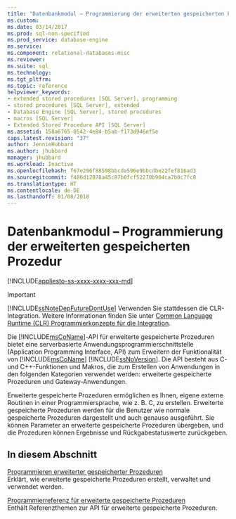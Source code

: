 ```yaml
---
title: "Datenbankmodul – Programmierung der erweiterten gespeicherten Prozedur | Microsoft-Dokumentation"
ms.custom: 
ms.date: 03/14/2017
ms.prod: sql-non-specified
ms.prod_service: database-engine
ms.service: 
ms.component: relational-databases-misc
ms.reviewer: 
ms.suite: sql
ms.technology: 
ms.tgt_pltfrm: 
ms.topic: reference
helpviewer_keywords:
- extended stored procedures [SQL Server], programming
- stored procedures [SQL Server], extended
- Database Engine [SQL Server], stored procedures
- macros [SQL Server]
- Extended Stored Procedure API [SQL Server]
ms.assetid: 158a6765-0542-4e84-b5ab-f173d946ef5e
caps.latest.revision: "37"
author: JennieHubbard
ms.author: jhubbard
manager: jhubbard
ms.workload: Inactive
ms.openlocfilehash: f67e296f88598bbcde596e9bbcdbe22fef816ad3
ms.sourcegitcommit: f486d12078a45c87b0fcf52270b904ca7b0c7fc8
ms.translationtype: HT
ms.contentlocale: de-DE
ms.lasthandoff: 01/08/2018
---
```

# <a name="database-engine-extended-stored-procedure-programming"></a>Datenbankmodul – Programmierung der erweiterten gespeicherten Prozedur
[!INCLUDE[appliesto-ss-xxxx-xxxx-xxx-md](../includes/appliesto-ss-xxxx-xxxx-xxx-md.md)]
    
> [!IMPORTANT]  
>  [!INCLUDE[ssNoteDepFutureDontUse](../includes/ssnotedepfuturedontuse-md.md)] Verwenden Sie stattdessen die CLR-Integration. Weitere Informationen finden Sie unter [Common Language Runtime &#40;CLR&#41; Programmierkonzepte für die Integration](../relational-databases/clr-integration/common-language-runtime-clr-integration-programming-concepts.md).  
  
 Die [!INCLUDE[msCoName](../includes/msconame-md.md)]-API für erweiterte gespeicherte Prozeduren bietet eine serverbasierte Anwendungsprogrammierschnittstelle (Application Programming Interface, API) zum Erweitern der Funktionalität von [!INCLUDE[msCoName](../includes/msconame-md.md)] [!INCLUDE[ssNoVersion](../includes/ssnoversion-md.md)]. Die API besteht aus C- und C++-Funktionen und Makros, die zum Erstellen von Anwendungen in den folgenden Kategorien verwendet werden: erweiterte gespeicherte Prozeduren und Gateway-Anwendungen.  
  
 Erweiterte gespeicherte Prozeduren ermöglichen es Ihnen, eigene externe Routinen in einer Programmiersprache, wie z. B. C, zu erstellen. Erweiterte gespeicherte Prozeduren werden für die Benutzer wie normale gespeicherte Prozeduren dargestellt und auch genauso ausgeführt. Sie können Parameter an erweiterte gespeicherte Prozeduren übergeben, und die Prozeduren können Ergebnisse und Rückgabestatuswerte zurückgeben.  
  
## <a name="in-this-section"></a>In diesem Abschnitt  
 [Programmieren erweiterter gespeicherter Prozeduren](../relational-databases/extended-stored-procedures-programming/database-engine-extended-stored-procedures-programming.md)  
 Erklärt, wie erweiterte gespeicherte Prozeduren erstellt, verwaltet und verwendet werden.  
  
 [Programmierreferenz für erweiterte gespeicherte Prozeduren](../relational-databases/extended-stored-procedures-reference/database-engine-extended-stored-procedures-reference.md)  
 Enthält Referenzthemen zur API für erweiterte gespeicherte Prozeduren.  
  
  
